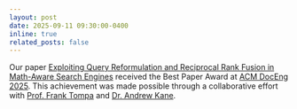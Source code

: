 ```yaml
---
layout: post
date: 2025-09-11 09:30:00-0400
inline: true
related_posts: false
---
```

Our paper [Exploiting Query Reformulation and Reciprocal Rank Fusion in Math-Aware Search Engines](https://dl.acm.org/doi/abs/10.1145/3704268.3742687) received the Best Paper Award at [ACM DocEng 2025](https://doceng.org/doceng2025). This achievement was made possible through a collaborative effort with [Prof. Frank Tompa](https://cs.uwaterloo.ca/~fwtompa/) and [Dr. Andrew Kane](https://cs.uwaterloo.ca/~arkane/). 
